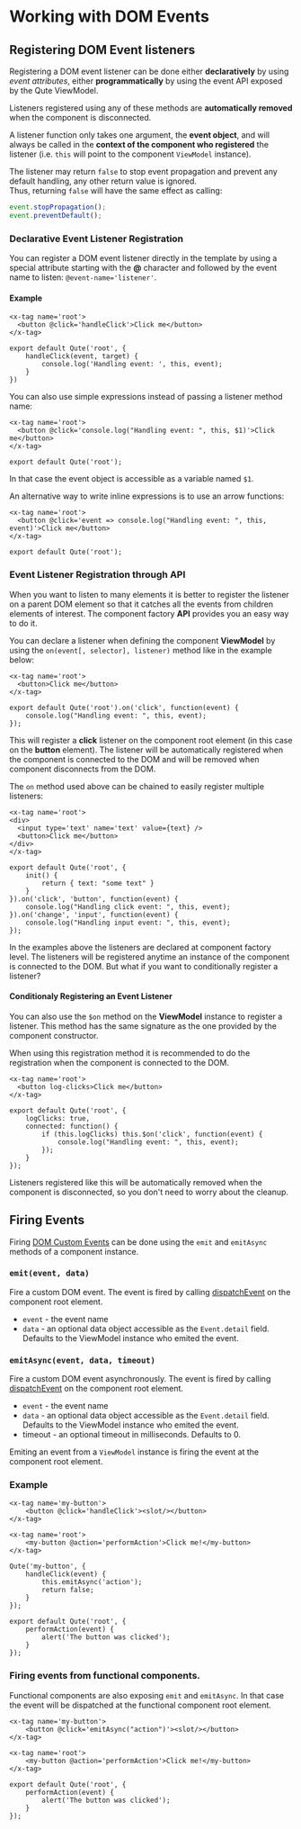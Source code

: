 # Working with DOM Events


## Registering DOM Event listeners

Registering a DOM event listener can be done either **declaratively** by using *event attributes*, either **programmatically** by using the event API exposed by the Qute ViewModel.

Listeners registered using any of these methods are **automatically removed** when the component is disconnected.

A listener function only takes one argument, the **event object**, and will always be called in the **context of the component who registered** the listener (i.e. `this` will point to the component `ViewModel` instance).

The listener may return `false` to stop event propagation and prevent any default handling, any other return value is ignored.  \
Thus, returning `false` will have the same effect as calling:

```javascript
event.stopPropagation();
event.preventDefault();
```

### Declarative Event Listener Registration

You can register a DOM event listener directly in the template by using a special attribute starting with the **@** character and followed by the event name to listen: `@event-name='listener'`.

#### Example

```jsq
<x-tag name='root'>
  <button @click='handleClick'>Click me</button>
</x-tag>

export default Qute('root', {
	handleClick(event, target) {
		console.log('Handling event: ', this, event);
	}
})
```

You can also use simple expressions instead of passing a listener method name:

```jsq
<x-tag name='root'>
  <button @click='console.log("Handling event: ", this, $1)'>Click me</button>
</x-tag>

export default Qute('root');
```

In that case the event object is accessible as a variable named `$1`.

An alternative way to write inline expressions is to use an arrow functions:

```jsq
<x-tag name='root'>
  <button @click='event => console.log("Handling event: ", this, event)'>Click me</button>
</x-tag>

export default Qute('root');
```


### Event Listener Registration through API

When you want to listen to many elements it is better to register the listener on a parent DOM element so that it catches all the events from children elements of interest.
The component factory **API** provides you an easy way to do it.

You can declare a listener when defining the component **ViewModel** by using the `on(event[, selector], listener)` method like in the example below:

```jsq
<x-tag name='root'>
  <button>Click me</button>
</x-tag>

export default Qute('root').on('click', function(event) {
	console.log("Handling event: ", this, event);
});
```

This will register a **click** listener on the component root element (in this case on the **button** element).
The listener will be automatically registered when the component is connected to the DOM and will be removed when component disconnects from the DOM.

The `on` method used above can be chained to easily register multiple listeners:

```jsq
<x-tag name='root'>
<div>
  <input type='text' name='text' value={text} />
  <button>Click me</button>
</div>
</x-tag>

export default Qute('root', {
	init() {
		return { text: "some text" }
	}
}).on('click', 'button', function(event) {
	console.log("Handling click event: ", this, event);
}).on('change', 'input', function(event) {
	console.log("Handling input event: ", this, event);
});

```

In the examples above the listeners are declared at component factory level. The listeners will be registered anytime an instance of the component is connected to the DOM. But what if you want to conditionally register a listener?

#### Conditionaly Registering an Event Listener

You can also use the `$on` method on the **ViewModel** instance to register a listener. This method has the same signature as the one provided by the component constructor.

When using this registration method it is recommended to do the registration when the component is connected to the DOM.

```jsq
<x-tag name='root'>
  <button log-clicks>Click me</button>
</x-tag>

export default Qute('root', {
	logClicks: true,
	connected: function() {
		if (this.logClicks) this.$on('click', function(event) {
			console.log("Handling event: ", this, event);
		});
	}
});
```

Listeners registered like this will be automatically removed when the component is disconnected, so you don't need to worry about the cleanup.


## Firing Events

Firing [DOM Custom Events](https://developer.mozilla.org/en-US/docs/Web/API/CustomEvent) can be done using the `emit` and `emitAsync` methods of a component instance.

### **`emit(event, data)`**

Fire a custom DOM event. The event is fired by calling [dispatchEvent](https://developer.mozilla.org/en-US/docs/Web/API/EventTarget/dispatchEvent) on the component root element.

* `event` - the event name
* `data`  - an optional data object accessible as the `Event.detail` field. Defaults to the ViewModel instance who emited the event.

### **`emitAsync(event, data, timeout)`**

Fire a custom DOM event asynchronously. The event is fired by calling [dispatchEvent](https://developer.mozilla.org/en-US/docs/Web/API/EventTarget/dispatchEvent) on the component root element.

* `event` - the event name
* `data`  - an optional data object accessible as the `Event.detail` field. Defaults to the ViewModel instance who emited the event.
* timeout - an optional timeout in milliseconds. Defaults to 0.

Emiting an event from a `ViewModel` instance is firing the event at the component root element.

### Example

```jsq
<x-tag name='my-button'>
	<button @click='handleClick'><slot/></button>
</x-tag>

<x-tag name='root'>
	<my-button @action='performAction'>Click me!</my-button>
</x-tag>

Qute('my-button', {
	handleClick(event) {
		this.emitAsync('action');
		return false;
	}
});

export default Qute('root', {
	performAction(event) {
		alert('The button was clicked');
	}
});
```

### Firing events from functional components.

Functional components are also exposing `emit` and `emitAsync`. In that case the event will be dispatched at the functional component root element.

```jsq
<x-tag name='my-button'>
	<button @click='emitAsync("action")'><slot/></button>
</x-tag>

<x-tag name='root'>
	<my-button @action='performAction'>Click me!</my-button>
</x-tag>

export default Qute('root', {
	performAction(event) {
		alert('The button was clicked');
	}
});
```

